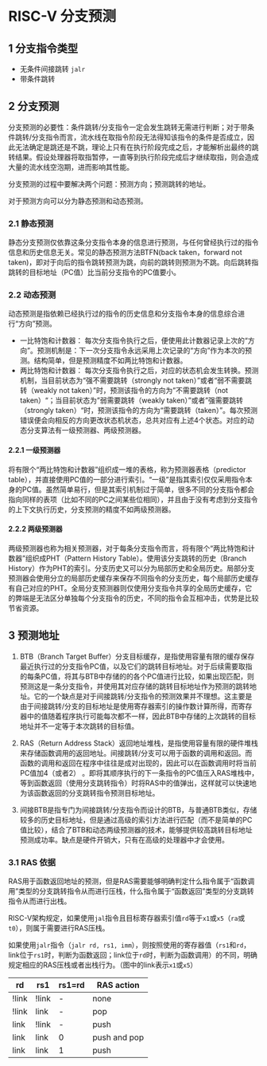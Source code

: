 # RISC-V 分支预测

## 1 分支指令类型

* 无条件间接跳转 `jalr`
* 带条件跳转

## 2 分支预测

分支预测的必要性：条件跳转/分支指令一定会发生跳转无需进行判断；对于带条件跳转/分支指令而言，流水线在取指令阶段无法得知该指令的条件是否成立，因此无法确定是跳还是不跳，理论上只有在执行阶段完成之后，才能解析出最终的跳转结果。假设处理器将取指暂停，一直等到执行阶段完成后才继续取指，则会造成大量的流水线空泡期，进而影响其性能。

分支预测的过程中要解决两个问题：预测方向；预测跳转的地址。

对于预测方向可以分为静态预测和动态预测。

### 2.1 静态预测

静态分支预测仅依靠这条分支指令本身的信息进行预测，与任何曾经执行过的指令信息和历史信息无关。常见的静态预测方法BTFN(back taken，forward not taken)，即对于向后的指令跳转预测为跳，向前的跳转则预测为不跳。向后跳转指跳转的目标地址（PC值）比当前分支指令的PC值要小。

### 2.2 动态预测

动态预测是指依赖已经执行过的指令的历史信息和分支指令本身的信息综合进行“方向”预测。

* 一比特饱和计数器：
	每次分支指令执行之后，便使用此计数器记录上次的“方向”。预测机制是：下一次分支指令永远采用上次记录的“方向”作为本次的预测。结构简单，但是预测精度不如两比特饱和计数器。
* 两比特饱和计数器：
	每次分支指令执行之后，对应的状态机会发生转换。预测机制，当目前状态为“强不需要跳转（strongly not taken）”或者“弱不需要跳转（weakly not taken）”时，预测该指令的方向为”不需要跳转（not taken）“；当目前状态为”弱需要跳转（weakly taken）”或者”强需要跳转（strongly taken）“时，预测该指令的方向为“需要跳转（taken）”。每次预测错误便会向相反的方向更改状态机状态，总共对应有上述4个状态。对应的动态分支算法有一级预测器、两级预测器。

#### 2.2.1 一级预测器

将有限个“两比特饱和计数器”组织成一堆的表格，称为预测器表格（predictor table），并直接使用PC值的一部分进行索引。“一级”是指其索引仅仅采用指令本身的PC值。虽然简单易行，但是其索引机制过于简单，很多不同的分支指令都会指向同样的表项（比如不同的PC之间某些位相同），并且由于没有考虑到分支指令的上下文执行历史，分支预测的精度不如两级预测器。

#### 2.2.2 两级预测器

两级预测器也称为相关预测器，对于每条分支指令而言，将有限个“两比特饱和计数器”组织成PHT（Pattern History Table）。使用该分支跳转的历史（Branch History）作为PHT的索引。分支历史又可以分为局部历史和全局历史。局部分支预测器会使用分立的局部历史缓存来保存不同指令的分支历史，每个局部历史缓存有自己对应的PHT。全局分支预测器则仅使用分支指令共享的全局历史缓存，它的弊端是无法区分单独每个分支指令的历史，不同的指令会互相冲击，优势是比较节省资源。

## 3 预测地址

1. BTB（Branch Target Buffer）分支目标缓存，是指使用容量有限的缓存保存最近执行过的分支指令PC值，以及它们的跳转目标地址。对于后续需要取指的每条PC值，将其与BTB中存储的的各个PC值进行比较，如果出现匹配，则预测这是一条分支指令，并使用其对应存储的跳转目标地址作为预测的跳转地址。它的一个缺点是对于间接跳转/分支指令的预测效果并不理想。这主要是由于间接跳转/分支的目标地址是使用寄存器索引的操作数计算所得，而寄存器中的值随着程序执行可能每次都不一样，因此BTB中存储的上次跳转的目标地址并不一定等于本次跳转的目标值。

2. RAS（Return Address Stack）返回地址堆栈，是指使用容量有限的硬件堆栈来存储函数调用的返回地址。间接跳转/分支可以用于函数的调用和返回。而函数的调用和返回在程序中往往是成对出现的，因此可以在函数调用时将当前PC值加4（或者2） 。即将其顺序执行的下一条指令的PC值压入RAS堆栈中，等到函数返回（使用分支跳转指令）时将RAS中的值弹出，这样就可以快速地为该函数返回的分支跳转指令预测目标地址。

3. 间接BTB是指专门为间接跳转/分支指令而设计的BTB，与普通BTB类似，存储较多的历史目标地址，但是通过高级的索引方法进行匹配（而不是简单的PC值比较），结合了BTB和动态两级预测器的技术，能够提供较高跳转目标地址预测成功率。缺点是硬件开销大，只有在高级的处理器中才会使用。

### 3.1 RAS 依据

RAS用于函数返回地址的预测，但是RAS需要能够明确判定什么指令属于“函数调用”类型的分支跳转指令从而进行压栈，什么指令属于“函数返回”类型的分支跳转指令从而进行出栈。

RISC-V架构规定，如果使用`jal`指令且目标寄存器索引值`rd`等于`x1`或`x5`（`ra`或`t0`），则属于需要进行RAS压栈。

如果使用`jalr`指令（`jalr rd, rs1, imm`），则按照使用的寄存器值（`rs1`和`rd`，link位于`rs1`时，判断为函数返回；link位于`rd`时，判断为函数调用）的不同，明确规定相应的RAS压栈或者出栈行为。（图中的link表示`x1`或`x5`）

| rd   | rs1  | rs1=rd | RAS action |
| ---- | ---- | ------ | -------------- |
| !link | !link | - | none |
| !link | link | - | pop |
| link | !link | - | push |
| link | link | 0 | push and pop |
| link | link | 1 | push |
